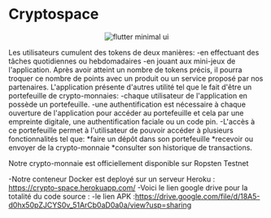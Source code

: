 # Cryptospace

<p align="center">
  <img src="maquettes.png" alt="flutter minimal ui" title="Screenshot">
</p>


Les utilisateurs cumulent des tokens de deux manières:
-en effectuant des tâches quotidiennes ou hebdomadaires
-en jouant aux mini-jeux de l'application.
Après avoir atteint un nombre de tokens précis, il pourra troquer ce nombre de points avec un produit ou un service proposé par nos partenaires.
L'application présente d'autres utilité tel que le fait d'être un portefeuille de crypto-monnaies:
-chaque utilisateur de l'application en possède un portefeuille.
-une authentification est nécessaire à chaque ouverture de l'application pour accéder au portefeuille et cela par une empreinte digitale, une authentification faciale ou un code pin.
-L'accès à ce portefeuille permet à l'utilisateur de pouvoir accéder à plusieurs fonctionnalités tel que:
*faire un dépôt dans son portefeuille
*recevoir ou envoyer de la crypto-monnaie
*consulter son historique de transactions.

Notre crypto-monnaie est officiellement disponible sur Ropsten Testnet

-Notre conteneur Docker est deployé sur un serveur Heroku : https://crypto-space.herokuapp.com/
-Voici le lien google drive pour la totalité du code source :
-le lien APK :https://drive.google.com/file/d/18A5-d0hx50pZJCYS0v_51ArCb0aD0a0a/view?usp=sharing


